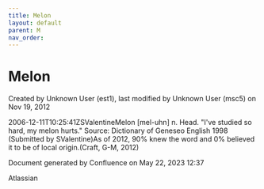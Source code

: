 ```yaml
---
title: Melon
layout: default
parent: M
nav_order:
---
```


# Melon

Created by  Unknown User (est1), last modified by  Unknown User (msc5) on Nov 19, 2012

2006-12-11T10:25:41ZSValentineMelon [mel-uhn] n. Head. &quot;I've studied so hard, my melon hurts.&quot; Source: Dictionary of Geneseo English 1998 (Submitted by SValentine)As of 2012, 90% knew the word and 0% believed it to be of local origin.(Craft, G-M, 2012)

Document generated by Confluence on May 22, 2023 12:37

Atlassian
